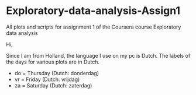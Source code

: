 # Exploratory-data-analysis-Assign1
All plots and scripts for assignment 1 of the Coursera course Exploratory data analysis

Hi,

Since I am from Holland, the language I use on my pc is Dutch. The labels of the days for various plots are in Dutch.

* do = Thursday (Dutch: donderdag)
* vr = Friday (Dutch: vrijdag)
* za = Saturday (Dutch: zaterdag)

